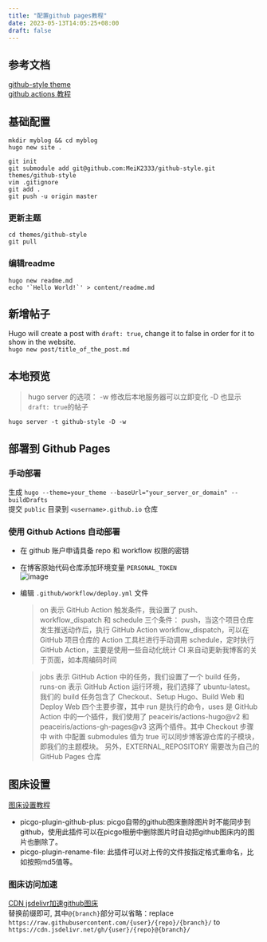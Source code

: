 ```yaml
---
title: "配置github pages教程"
date: 2023-05-13T14:05:25+08:00
draft: false
---
```

## 参考文档

[github-style theme](https://themes.gohugo.io/themes/github-style/)  
[github actions 教程](https://www.pseudoyu.com/zh/2022/05/29/deploy_your_blog_using_hugo_and_github_action/)

## 基础配置

```
mkdir myblog && cd myblog
hugo new site .

git init
git submodule add git@github.com:MeiK2333/github-style.git themes/github-style
vim .gitignore
git add .
git push -u origin master
```

### 更新主题

```
cd themes/github-style
git pull
```

### 编辑readme

```
hugo new readme.md
echo '`Hello World!`' > content/readme.md
```

## 新增帖子

Hugo will create a post with `draft: true`, change it to false in order for it to show in the website.  
`hugo new post/title_of_the_post.md`

## 本地预览

> hugo server 的选项：
> -w 修改后本地服务器可以立即变化
> -D 也显示 `draft: true`的帖子

`hugo server -t github-style -D -w`

## 部署到 Github Pages

### 手动部署

生成 `hugo --theme=your_theme --baseUrl="your_server_or_domain" --buildDrafts`  
提交 `public` 目录到 `<username>.github.io` 仓库

### 使用 Github Actions 自动部署

- 在 github 账户申请具备 repo 和 workflow 权限的密钥
- 在博客原始代码仓库添加环境变量 `PERSONAL_TOKEN`  
![image](https://cdn.jsdelivr.net/gh/devin0x01/myimages@master/githubpages/image_a98bd2b10c3990c971f643943b261a8d.png)
- 编辑 `.github/workflow/deploy.yml` 文件

  > on 表示 GitHub Action 触发条件，我设置了 push、workflow_dispatch 和 schedule 三个条件：
  > push，当这个项目仓库发生推送动作后，执行 GitHub Action
  > workflow_dispatch，可以在 GitHub 项目仓库的 Action 工具栏进行手动调用
  > schedule，定时执行 GitHub Action，主要是使用一些自动化统计 CI 来自动更新我博客的关于页面，如本周编码时间

  > jobs 表示 GitHub Action 中的任务，我们设置了一个 build 任务，runs-on 表示 GitHub Action 运行环境，我们选择了 ubuntu-latest。
  > 我们的 build 任务包含了 Checkout、Setup Hugo、Build Web 和 Deploy Web 四个主要步骤，其中 run 是执行的命令，uses 是 GitHub Action 中的一个插件，我们使用了 peaceiris/actions-hugo@v2 和 peaceiris/actions-gh-pages@v3 这两个插件。其中 Checkout 步骤中 with 中配置 submodules 值为 true 可以同步博客源仓库的子模块，即我们的主题模块。
  > 另外，EXTERNAL_REPOSITORY 需要改为自己的 GitHub Pages 仓库

## 图床设置
[图床设置教程](http://www.duheweb.com/post/20210421125522.html)  
- picgo-plugin-github-plus: picgo自带的github图床删除图片时不能同步到github，使用此插件可以在picgo相册中删除图片时自动把github图床内的图片也删除了。
- picgo-plugin-rename-file: 此插件可以对上传的文件按指定格式重命名，比如按照md5值等。

### 图床访问加速
[CDN jsdelivr加速github图床](https://finisky.github.io/speedupgithubbycdn)  
替换前缀即可, 其中`@{branch}`部分可以省略：replace `https://raw.githubusercontent.com/{user}/{repo}/{branch}/`
to `https://cdn.jsdelivr.net/gh/{user}/{repo}@{branch}/`